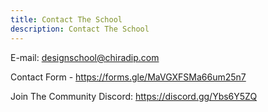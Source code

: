 ```yaml
---
title: Contact The School
description: Contact The School
---
```


E-mail: <designschool@chiradip.com>

Contact Form - <https://forms.gle/MaVGXFSMa66um25n7>

Join The Community Discord: <https://discord.gg/Ybs6Y5ZQ>
